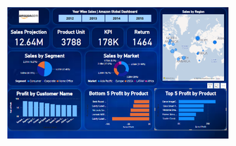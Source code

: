 <img src="https://github.com/Faiza-Manzoor03/Amazon_sale_Dashoard/blob/main/2023-12-16.png" alt="amazon_dashboard" >
